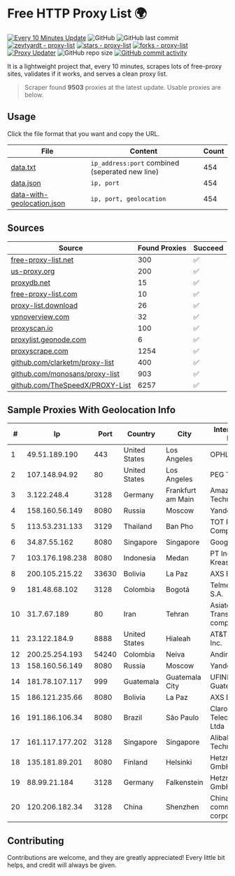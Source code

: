 
# Free HTTP Proxy List 🌍

[![Every 10 Minutes Update](https://github.com/mertguvencli/http-proxy-list/actions/workflows/main.yml/badge.svg?branch=main)](https://github.com/mertguvencli/http-proxy-list/actions/workflows/main.yml)
![GitHub](https://img.shields.io/github/license/mertguvencli/http-proxy-list)
![GitHub last commit](https://img.shields.io/github/last-commit/mertguvencli/http-proxy-list)
[![zevtyardt - proxy-list](https://img.shields.io/static/v1?label=zevtyardt&message=proxy-list&color=blue&logo=github)](https://github.com/zevtyardt/proxy-list "Go to GitHub repo")
[![stars - proxy-list](https://img.shields.io/github/stars/zevtyardt/proxy-list?style=social)](https://github.com/zevtyardt/proxy-list)
[![forks - proxy-list](https://img.shields.io/github/forks/zevtyardt/proxy-list?style=social)](https://github.com/zevtyardt/proxy-list)
[![Proxy Updater](https://github.com/zevtyardt/proxy-list/workflows/Proxy%20Updater/badge.svg)](https://github.com/zevtyardt/proxy-list/actions?query=workflow:"Proxy+Updater")
![GitHub repo size](https://img.shields.io/github/repo-size/zevtyardt/proxy-list)
[![GitHub commit activity](https://img.shields.io/github/commit-activity/m/zevtyardt/proxy-list?logo=commits)](https://github.com/zevtyardt/proxy-list/commits/main)

It is a lightweight project that, every 10 minutes, scrapes lots of free-proxy sites, validates if it works, and serves a clean proxy list.

> Scraper found **9503** proxies at the latest update. Usable proxies are below.

## Usage

Click the file format that you want and copy the URL.

|File|Content|Count|
|----|-------|-----|
|[data.txt](https://raw.githubusercontent.com/mertguvencli/http-proxy-list/main/proxy-list/data.txt)|`ip_address:port` combined (seperated new line)|454|
|[data.json](https://raw.githubusercontent.com/mertguvencli/http-proxy-list/main/proxy-list/data.json)|`ip, port`|454|
|[data-with-geolocation.json](https://raw.githubusercontent.com/mertguvencli/http-proxy-list/main/proxy-list/data-with-geolocation.json)|`ip, port, geolocation`|454|

## Sources

|Source|Found Proxies|Succeed|
|------|-------------|-------|
|[free-proxy-list.net](https://free-proxy-list.net)|300|✅|
|[us-proxy.org](https://www.us-proxy.org)|200|✅|
|[proxydb.net](http://proxydb.net)|15|✅|
|[free-proxy-list.com](https://free-proxy-list.com/?page=&port=&type%5B%5D=http&type%5B%5D=https&up_time=0&search=Search)|10|✅|
|[proxy-list.download](https://www.proxy-list.download/HTTP)|26|✅|
|[vpnoverview.com](https://vpnoverview.com/privacy/anonymous-browsing/free-proxy-servers)|32|✅|
|[proxyscan.io](https://www.proxyscan.io)|100|✅|
|[proxylist.geonode.com](https://proxylist.geonode.com/api/proxy-list?limit=300&page=1&sort_by=lastChecked&sort_type=desc&protocols=http,https)|6|✅|
|[proxyscrape.com](https://api.proxyscrape.com/v2/?request=displayproxies&protocol=http&timeout=10000&country=all&ssl=all&anonymity=all)|1254|✅|
|[github.com/clarketm/proxy-list](https://raw.githubusercontent.com/clarketm/proxy-list/master/proxy-list-raw.txt)|400|✅|
|[github.com/monosans/proxy-list](https://raw.githubusercontent.com/monosans/proxy-list/main/proxies/http.txt)|903|✅|
|[github.com/TheSpeedX/PROXY-List](https://raw.githubusercontent.com/TheSpeedX/PROXY-List/master/http.txt)|6257|✅|


## Sample Proxies With Geolocation Info

|#|Ip|Port|Country|City|Internet Service Provider|
|-|--|----|-------|----|-------------------------|
|1|49.51.189.190|443|United States|Los Angeles|OPHL|
|2|107.148.94.92|80|United States|Los Angeles|PEG TECH INC|
|3|3.122.248.4|3128|Germany|Frankfurt am Main|Amazon Technologies Inc.|
|4|158.160.56.149|8080|Russia|Moscow|Yandex.Cloud LLC|
|5|113.53.231.133|3129|Thailand|Ban Pho|TOT Public Company Limited|
|6|34.87.55.162|8080|Singapore|Singapore|Google LLC|
|7|103.176.198.238|8080|Indonesia|Medan|PT IndoWebhost Kreasi|
|8|200.105.215.22|33630|Bolivia|La Paz|AXS Bolivia S. A.|
|9|181.48.68.102|3128|Colombia|Bogotá|Telmex Colombia S.A.|
|10|31.7.67.189|80|Iran|Tehran|Asiatech Data Transmission company|
|11|23.122.184.9|8888|United States|Hialeah|AT&T Services, Inc.|
|12|200.25.254.193|54240|Colombia|Neiva|Andinet ON Line|
|13|158.160.56.149|8080|Russia|Moscow|Yandex.Cloud LLC|
|14|181.78.107.117|999|Guatemala|Guatemala City|UFINET Guatemala S. A|
|15|186.121.235.66|8080|Bolivia|La Paz|AXS Bolivia S. A.|
|16|191.186.106.34|8080|Brazil|São Paulo|Claro NXT Telecomunicacoes Ltda|
|17|161.117.177.202|3128|Singapore|Singapore|Alibaba (US) Technology Co.|
|18|135.181.89.201|8080|Finland|Helsinki|Hetzner Online GmbH|
|19|88.99.21.184|3128|Germany|Falkenstein|Hetzner Online GmbH|
|20|120.206.182.34|3128|China|Shenzhen|China Mobile communications corporation|



## Contributing

Contributions are welcome, and they are greatly appreciated! Every
little bit helps, and credit will always be given.

